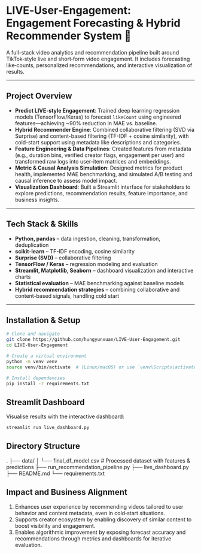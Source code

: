 # LIVE‑User‑Engagement: Engagement Forecasting & Hybrid Recommender System 🚀

A full-stack video analytics and recommendation pipeline built around TikTok‑style live and short‑form video engagement. It includes forecasting like‑counts, personalized recommendations, and interactive visualization of results.

---

## Project Overview

- **Predict LIVE-style Engagement**: Trained deep learning regression models (TensorFlow/Keras) to forecast `likeCount` using engineered features—achieving ~90% reduction in MAE vs. baseline.
- **Hybrid Recommender Engine**: Combined collaborative filtering (SVD via Surprise) and content-based filtering (TF-IDF + cosine similarity), with cold-start support using metadata like descriptions and categories.
- **Feature Engineering & Data Pipelines**: Created features from metadata (e.g., duration bins, verified creator flags, engagement per user) and transformed raw logs into user-item matrices and embeddings.
- **Metric & Causal Analysis Simulation**: Designed metrics for product health, implemented MAE benchmarking, and simulated A/B testing and causal inference to assess model impact.
- **Visualization Dashboard**: Built a Streamlit interface for stakeholders to explore predictions, recommendation results, feature importance, and business insights.

---

## Tech Stack & Skills

- **Python, pandas** – data ingestion, cleaning, transformation, deduplication  
- **scikit-learn** – TF-IDF encoding, cosine similarity  
- **Surprise (SVD)** – collaborative filtering  
- **TensorFlow / Keras** – regression modeling and evaluation  
- **Streamlit, Matplotlib, Seaborn** – dashboard visualization and interactive charts  
- **Statistical evaluation** – MAE benchmarking against baseline models  
- **Hybrid recommendation strategies** – combining collaborative and content-based signals, handling cold start

---

## Installation & Setup

```bash
# Clone and navigate
git clone https://github.com/hungyunxuan/LIVE-User-Engagement.git
cd LIVE-User-Engagement

# Create a virtual environment
python -m venv venv
source venv/bin/activate  # (Linux/macOS) or use `venv\Scripts\activate` on Windows

# Install dependencies
pip install -r requirements.txt

```
## Streamlit Dashboard

Visualise results with the interactive dashboard:
```bash
streamlit run live_dashboard.py
```
## Directory Structure
.
├── data/
│   └── final_df_model.csv       # Processed dataset with features & predictions
├── run_recommendation_pipeline.py
├── live_dashboard.py
├── README.md
└── requirements.txt

## Impact and Business Alignment 
1. Enhances user experience by recommending videos tailored to user behavior and content metadata, even in cold‑start situations.
2. Supports creator ecosystem by enabling discovery of similar content to boost visibility and engagement.
3. Enables algorithmic improvement by exposing forecast accuracy and recommendations through metrics and dashboards for iterative evaluation.
